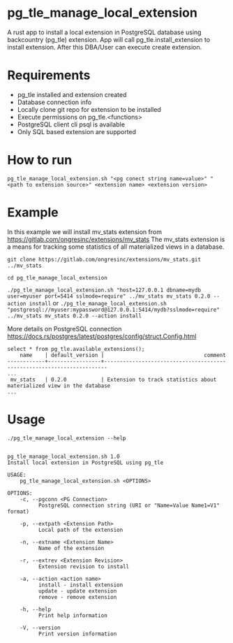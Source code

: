 # pg_tle_manage_local_extension
A rust app to install a local extension in PostgreSQL database using backcountry (pg_tle) extension. App will call pg_tle.install_extension to install extension. After this DBA/User can execute create extension.

# Requirements

- pg_tle installed and extension created
- Database connection info
- Locally clone git repo for extension to be installed
- Execute permissions on pg_tle.\<functions\>
- PostgreSQL client cli psql is available
- Only SQL based extension are supported

# How to run

`pg_tle_manage_local_extension.sh "<pg conect string name=value>" "<path to extension source>" <extension name> <extension version>`

# Example

In this example we will install mv_stats extension from https://gitlab.com/ongresinc/extensions/mv_stats
The mv_stats extension is a means for tracking some statistics of all materialized views in a database.

```
git clone https://gitlab.com/ongresinc/extensions/mv_stats.git ../mv_stats

cd pg_tle_manage_local_extension
```

`./pg_tle_manage_local_extension.sh "host=127.0.0.1 dbname=mydb user=myuser port=5414 sslmode=require" ../mv_stats mv_stats 0.2.0 --action install`
or
`./pg_tle_manage_local_extension.sh "postgresql://myuser:mypassword@127.0.0.1:5414/mydb?sslmode=require" ../mv_stats mv_stats 0.2.0 --action install`

More details on PostgreSQL connection https://docs.rs/postgres/latest/postgres/config/struct.Config.html

```
select * from pg_tle.available_extensions();
    name    | default_version |                                comment                                
------------+-----------------+-----------------------------------------------------------------------
...
 mv_stats   | 0.2.0           | Extension to track statistics about materialized view in the database
...
```

# Usage

`./pg_tle_manage_local_extension --help`

```

pg_tle_manage_local_extension.sh 1.0
Install local extension in PostgreSQL using pg_tle

USAGE:
    pg_tle_manage_local_extension.sh <OPTIONS>

OPTIONS:
    -c, --pgconn <PG Connection>
          PostgreSQL connection string (URI or "Name=Value Name1=V1" format)

    -p, --extpath <Extension Path>
          Local path of the extension

    -n, --extname <Extension Name>
          Name of the extension

    -r, --extrev <Extension Revision>
          Extension revision to install

    -a, --action <action name>
          install - install extension 
          update - update extension
          remove - remove extension

    -h, --help
          Print help information

    -V, --version
          Print version information

```
